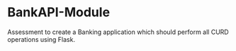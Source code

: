 # BankAPI-Module

Assessment to create a Banking application which should perform all CURD operations using Flask.
